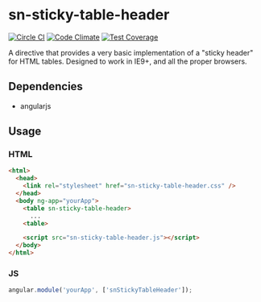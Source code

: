 # sn-sticky-table-header

[![Circle CI](https://circleci.com/gh/solnetdigital/sn-sticky-table-header.svg?style=svg)](https://circleci.com/gh/solnetdigital/sn-sticky-table-header)
[![Code Climate](https://codeclimate.com/github/solnetdigital/sn-sticky-table-header/badges/gpa.svg)](https://codeclimate.com/github/solnetdigital/sn-sticky-table-header) 
[![Test Coverage](https://codeclimate.com/github/solnetdigital/sn-sticky-table-header/badges/coverage.svg)](https://codeclimate.com/github/solnetdigital/sn-sticky-table-header)

A directive that provides a very basic implementation of a "sticky header" for HTML tables. Designed to work in IE9+, and all the proper browsers.

## Dependencies

 - angularjs

## Usage

### HTML

```HTML
<html>
  <head>
    <link rel="stylesheet" href="sn-sticky-table-header.css" />
  </head>
  <body ng-app="yourApp">
    <table sn-sticky-table-header>
      ...
    <table>

    <script src="sn-sticky-table-header.js"></script>
  </body>
</html>
```

### JS

```JavaScript
angular.module('yourApp', ['snStickyTableHeader']);
```
